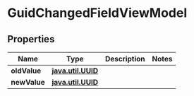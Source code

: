 
# GuidChangedFieldViewModel

## Properties
| Name | Type | Description | Notes |
| ------------ | ------------- | ------------- | ------------- |
| **oldValue** | [**java.util.UUID**](java.util.UUID.md) |  |  |
| **newValue** | [**java.util.UUID**](java.util.UUID.md) |  |  |



